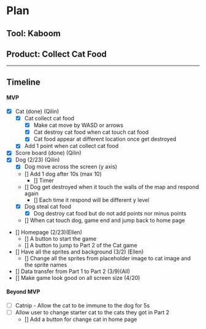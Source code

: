 # Plan

## Tool: Kaboom
## Product: Collect Cat Food 

---

## Timeline

#### MVP

- [x] Cat (done) (Qilin)
  - [x] Cat collect cat food 
    - [x] Make cat move by WASD or arrows 
    - [x] Cat destroy cat food when cat touch cat food
    - [x] Cat food appear at different location once get destroyed 
  - [x] Add 1 point when cat collect cat food 
- [x] Score board (done) (Qilin) 
- [x] Dog (2/23) (Qilin)
  - [x] Dog move across the screen (y axis)
  - [] Add 1 dog after 10s (max 10)
    - [] Timer 
  - [] Dog get destroyed when it touch the walls of the map and respond again 
    - [] Each time it respond will be different y level 
  - [x] Dog steal cat food 
    - [x] Dog destroy cat food but do not add points nor minus points 
  - [] When cat touch dog, game end and jump back to home page  
- [] Homepage (2/23)(Ellen) 
  - [] A button to start the game 
  - [] A button to jump to Part 2 of the Cat game 
- [] Have all the sprites and background (3/2) (Ellen)
  - [] Change all the sprites from placeholder image to cat image and the sprite names 
- [] Data transfer from Part 1 to Part 2 (3/9)(All) 
- [] Make game look good on all screen size (4/20) 

#### Beyond MVP

- [ ] Catnip - Allow the cat to be immune to the dog for 5s
- [ ] Allow user to change starter cat to the cats they got in Part 2 
  - [] Add a button for change cat in home page 
 


<!-- EXAMPLE

## Tool: APIs
## Product: Green Glass Door riddle app

## Timeline

### MVP

- [ ] Front-end
  - [x] Webpage to collect input from user (deadline: 4/15)
  - [ ] Webpage to display "yes, but a ___ can't" or "no, but a ___ can" (deadline: 5/1)
- [x] Back-end
  - [x] Use regex to test whether or not the word can go through the GGD (deadline: 3/1)
  - [x] Use the Twinword API to find related words (deadline: 3/15)
    - [ ] Iterate through the words until an opposite example can be found (deadline: 4/1)

#### Beyond MVP

- [ ] Use another API to make sure the opposite example is a noun
- [ ] Automate notification of API limit to make sure I don’t exceed free quota
- [ ] A multiple choice quizzer that will test the user’s knowledge of the solution

-->





<!-- DO NOT USE THIS YET

| Name | Glows | Grows |
| -------- | ------- | ------- |
|   |   |
|   |   |
|   |   |
|   |   |
|   |   |
|   |   |

-->
